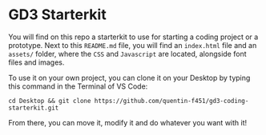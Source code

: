 # GD3 Starterkit

You will find on this repo a starterkit to use for starting a coding project or a prototype. Next to this `README.md` file, you will find an `index.html` file and an `assets/` folder, where the `CSS` and `Javascript` are located, alongside font files and images.

To use it on your own project, you can clone it on your Desktop by typing this command in the Terminal of VS Code:

```
cd Desktop && git clone https://github.com/quentin-f451/gd3-coding-starterkit.git
```

From there, you can move it, modify it and do whatever you want with it!